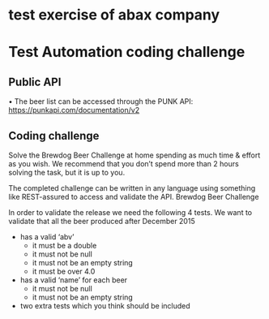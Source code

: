 # test exercise of abax company
# Test Automation coding challenge

## Public API
• The beer list can be accessed through the PUNK API:
https://punkapi.com/documentation/v2

## Coding challenge
Solve the Brewdog Beer Challenge at home spending as much time & effort as you
wish. We recommend that you don’t spend more than 2 hours solving the task, but it is up
to you.

The completed challenge can be written in any language using something like
REST-assured to access and validate the API.
Brewdog Beer Challenge

In order to validate the release we need the following 4 tests.
We want to validate that all the beer produced after December 2015
* has a valid ‘abv’
  * it must be a double
  * it must not be null
  * it must not be an empty string
  * it must be over 4.0
* has a valid ‘name’ for each beer
  * it must not be null
  * it must not be an empty string 
* two extra tests which you think should be included